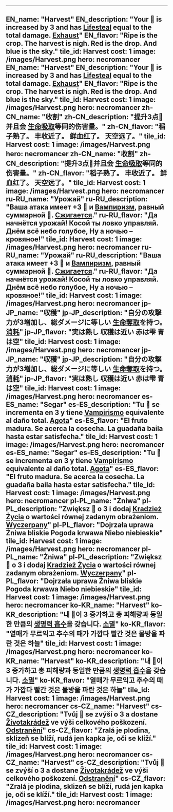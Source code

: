 ---

EN_name: "Harvest"
EN_description: "Your 🔸 is increased by 3 and has  <u>Lifesteal</u> equal to the total damage. <u>Exhaust</u>"
EN_flavor: "Ripe is the crop. 
The harvest is nigh. 
Red is the drop. 
And blue is the sky."
tile_id: Harvest
cost: 1
image: /images/Harvest.png
hero: necromancer
EN_name: "Harvest"
EN_description: "Your 🔸 is increased by 3 and has  <u>Lifesteal</u> equal to the total damage. <u>Exhaust</u>"
EN_flavor: "Ripe is the crop. 
The harvest is nigh. 
Red is the drop. 
And blue is the sky."
tile_id: Harvest
cost: 1
image: /images/Harvest.png
hero: necromancer
zh-CN_name: "收割"
zh-CN_description: "提升3点🔸并且会 <u>生命吸取</u>等同的伤害量。"
zh-CN_flavor: "稻子熟了。
丰收近了。
鲜血红了。
天空远了。"
tile_id: Harvest
cost: 1
image: /images/Harvest.png
hero: necromancer
zh-CN_name: "收割"
zh-CN_description: "提升3点🔸并且会 <u>生命吸取</u>等同的伤害量。"
zh-CN_flavor: "稻子熟了。
丰收近了。
鲜血红了。
天空远了。"
tile_id: Harvest
cost: 1
image: /images/Harvest.png
hero: necromancer
ru-RU_name: "Урожай"
ru-RU_description: "Ваша атака имеет +3 🔸 и  <u>Вампиризм</u>, равный суммарной 🔸. <u>Сжигается</u>."
ru-RU_flavor: "Да начнётся урожай!
Косой ты ловко управляй.
Днём всё небо голубое,
Ну а ночью – кровяное!"
tile_id: Harvest
cost: 1
image: /images/Harvest.png
hero: necromancer
ru-RU_name: "Урожай"
ru-RU_description: "Ваша атака имеет +3 🔸 и  <u>Вампиризм</u>, равный суммарной 🔸. <u>Сжигается</u>."
ru-RU_flavor: "Да начнётся урожай!
Косой ты ловко управляй.
Днём всё небо голубое,
Ну а ночью – кровяное!"
tile_id: Harvest
cost: 1
image: /images/Harvest.png
hero: necromancer
jp-JP_name: "収穫"
jp-JP_description: "自分の攻撃力が3増加し、総ダメージに等しい <u>生命奪取</u>を持つ。<u>消耗</u>"
jp-JP_flavor: "実は熟し
収穫は近い
赤は雫
青は空"
tile_id: Harvest
cost: 1
image: /images/Harvest.png
hero: necromancer
jp-JP_name: "収穫"
jp-JP_description: "自分の攻撃力が3増加し、総ダメージに等しい <u>生命奪取</u>を持つ。<u>消耗</u>"
jp-JP_flavor: "実は熟し
収穫は近い
赤は雫
青は空"
tile_id: Harvest
cost: 1
image: /images/Harvest.png
hero: necromancer
es-ES_name: "Segar"
es-ES_description: "Tu 🔸 se incrementa en 3 y tiene  <u>Vampirismo</u> equivalente al daño total. <u>Agota</u>"
es-ES_flavor: "El fruto madura.
Se acerca la cosecha.
La guadaña baila
hasta estar satisfecha."
tile_id: Harvest
cost: 1
image: /images/Harvest.png
hero: necromancer
es-ES_name: "Segar"
es-ES_description: "Tu 🔸 se incrementa en 3 y tiene  <u>Vampirismo</u> equivalente al daño total. <u>Agota</u>"
es-ES_flavor: "El fruto madura.
Se acerca la cosecha.
La guadaña baila
hasta estar satisfecha."
tile_id: Harvest
cost: 1
image: /images/Harvest.png
hero: necromancer
pl-PL_name: "Żniwa"
pl-PL_description: "Zwiększ 🔸 o 3 i dodaj  <u>Kradzież Życia</u> o wartości równej zadanym obrażeniom. <u>Wyczerpany</u>"
pl-PL_flavor: "Dojrzała uprawa
Żniwa bliskie
Pogoda krwawa
Niebo niebieskie"
tile_id: Harvest
cost: 1
image: /images/Harvest.png
hero: necromancer
pl-PL_name: "Żniwa"
pl-PL_description: "Zwiększ 🔸 o 3 i dodaj  <u>Kradzież Życia</u> o wartości równej zadanym obrażeniom. <u>Wyczerpany</u>"
pl-PL_flavor: "Dojrzała uprawa
Żniwa bliskie
Pogoda krwawa
Niebo niebieskie"
tile_id: Harvest
cost: 1
image: /images/Harvest.png
hero: necromancer
ko-KR_name: "Harvest"
ko-KR_description: "내 🔸이 3 증가하고 총 피해량과 동일한 만큼의  <u>생명력 흡수</u>을 갖습니다. <u>소멸</u>"
ko-KR_flavor: "열매가 무르익고
추수의 때가 가깝다
빨간 것은 물방울
파란 것은 하늘"
tile_id: Harvest
cost: 1
image: /images/Harvest.png
hero: necromancer
ko-KR_name: "Harvest"
ko-KR_description: "내 🔸이 3 증가하고 총 피해량과 동일한 만큼의  <u>생명력 흡수</u>을 갖습니다. <u>소멸</u>"
ko-KR_flavor: "열매가 무르익고
추수의 때가 가깝다
빨간 것은 물방울
파란 것은 하늘"
tile_id: Harvest
cost: 1
image: /images/Harvest.png
hero: necromancer
cs-CZ_name: "Harvest"
cs-CZ_description: "Tvůj 🔸 se zvýší o 3 a dostane  <u>Životakrádež</u> ve výši celkového poškození. <u>Odstranění</u>"
cs-CZ_flavor: "Zralá je plodina,
sklizeň se blíží,
rudá jen kapka je,
oči se klíží."
tile_id: Harvest
cost: 1
image: /images/Harvest.png
hero: necromancer
cs-CZ_name: "Harvest"
cs-CZ_description: "Tvůj 🔸 se zvýší o 3 a dostane  <u>Životakrádež</u> ve výši celkového poškození. <u>Odstranění</u>"
cs-CZ_flavor: "Zralá je plodina,
sklizeň se blíží,
rudá jen kapka je,
oči se klíží."
tile_id: Harvest
cost: 1
image: /images/Harvest.png
hero: necromancer
---